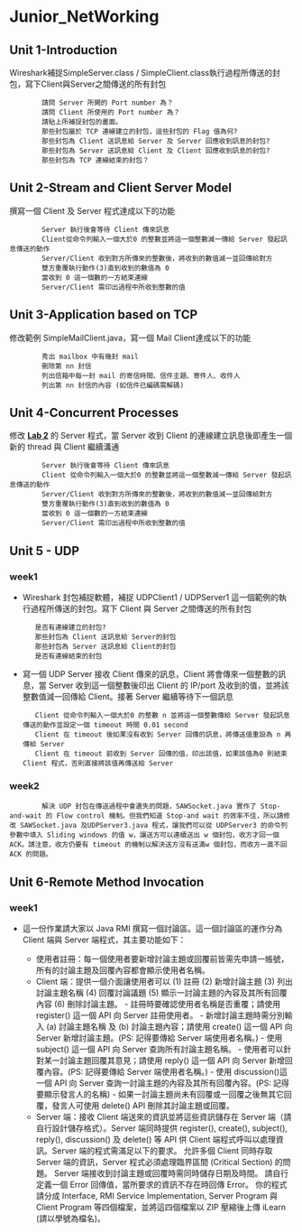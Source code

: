 # Junior_NetWorking



## Unit 1-Introduction
   Wireshark補捉SimpleServer.class / SimpleClient.class執行過程所傳送的封包，寫下Client與Server之間傳送的所有封包

            請問 Server 所開的 Port number 為？
            請問 Client 所使用的 Port number 為？
            請貼上所補捉封包的畫面。
            那些封包屬於 TCP 連線建立的封包，這些封包的 Flag 值為何?
            那些封包為 Client 送訊息給 Server 及 Server 回應收到訊息的封包?
            那些封包為 Server 送訊息給 Client 及 Client 回應收到訊息的封包?
            那些封包為 TCP 連線結束的封包？
            
## Unit 2-Stream and Client Server Model
   撰寫一個 Client 及 Server 程式達成以下的功能

            Server 執行後會等待 Client 傳來訊息
            Client從命令列輸入一個大於0 的整數並將這一個整數減一傳給 Server 發起訊息傳送的動作
            Server/Client 收到對方所傳來的整數後，將收到的數值減一並回傳給對方
            雙方重覆執行動作(3)直到收到的數值為 0
            當收到 0 這一個數的一方結束連線
            Server/Client 需印出過程中所收到整數的值
            
## Unit 3-Application based on TCP
   修改範例 SimpleMailClient.java，寫一個 Mail Client達成以下的功能
   
            秀出 mailbox 中有幾封 mail
            刪除第 nn 封信
            列出信箱中每一封 mail 的寄信時間、信件主題、寄件人、收件人
            列出第 nn 封信的內容 (如信件已編碼需解碼)
            
## Unit 4-Concurrent Processes
   修改 [__Lab 2__](https://github.com/Pinganan/Junior_NetWorking/blob/main/README.md#unit-2-stream-and-client-server-model) 的 Server 程式，當 Server 收到 Client 的連線建立訊息後即產生一個新的 thread 與 Client 繼續溝通
   
            Server 執行後會等待 Client 傳來訊息
            Client 從命令列輸入一個大於0 的整數並將這一個整數減一傳給 Server 發起訊息傳送的動作
            Server/Client 收到對方所傳來的整數後，將收到的數值減一並回傳給對方
            雙方重覆執行動作(3)直到收到的數值為 0
            當收到 0 這一個數的一方結束連線
            Server/Client 需印出過程中所收到整數的值

## Unit 5 - UDP

   ### week1
   
   - Wireshark 封包補捉軟體，補捉 UDPClient1 / UDPServer1 這一個範例的執行過程所傳送的封包。寫下 Client 與 Server 之間傳送的所有封包

            是否有連線建立的封包?
            那些封包為 Client 送訊息給 Server的封包
            那些封包為 Server 送訊息給 Client的封包
            是否有連線結束的封包
   - 寫一個 UDP Server 接收 Client 傳來的訊息，Client 將會傳來一個整數的訊息，當 Server 收到這一個整數後印出 Client 的 IP/port 及收到的值，並將該整數值減一回傳給 Client。接著 Server 繼續等待下一個訊息
   
            Client 從命令列輸入一個大於0 的整數 n 並將這一個整數傳給 Server 發起訊息傳送的動作並設定一個 timeout 時間 0.01 second
            Client 在 timeout 後如果沒有收到 Server 回傳的訊息，將傳送值重設為 n 再傳給 Server
            Client 在 timeout 前收到 Server 回傳的值，印出該值，如果該值為0 則結束 Client 程式，否則直接將該值再傳送給 Server
            
   ### week2
   
            解決 UDP 封包在傳送過程中會遺失的問題，SAWSocket.java 實作了 Stop-and-wait 的 Flow control 機制。但我們知道 Stop-and wait 的效率不佳，所以請修改 SAWSocket.java 及UDPServer3.java 程式，讓我們可以從 UDPServer3 的命令列參數中填入 Sliding windows 的值 w，讓送方可以連續送出 w 個封包，收方才回一個 ACK。請注意，收方仍要有 timeout 的機制以解決送方沒有送滿w 個封包，而收方一直不回 ACK 的問題。
            
## Unit 6-Remote Method Invocation
   
   ### week1
   
   - 這一份作業請大家以 Java RMI 撰寫一個討論區。這一個討論區的運作分為 Client 端與 Server 端程式，其主要功能如下：

      - 使用者註冊：每一個使用者要新增討論主題或回覆前皆需先申請一帳號，所有的討論主題及回覆內容都會顯示使用者名稱。
      - Client 端：提供一個介面讓使用者可以 (1) 註冊 (2) 新增討論主題 (3) 列出討論主題名稱 (4) 回覆討論議題 (5) 顯示一討論主題的內容及其所有回覆內容 (6) 刪除討論主題。
            - 註冊時要確認使用者名稱是否重覆；請使用 register() 這一個 API 向 Server 註冊使用者。
            - 新增討論主題時需分別輸入 (a) 討論主題名稱 及 (b) 討論主題內容；請使用 create() 這一個 API 向 Server 新增討論主題。(PS: 記得要傳給 Server 端使用者名稱。)
            - 使用 subject() 這一個 API 向 Server 查詢所有討論主題名稱。
            - 使用者可以針對某一討論主題回覆其意見；請使用 reply() 這一個 API 向 Server 新增回覆內容。(PS: 記得要傳給 Server 端使用者名稱。)
            - 使用 discussion()這一個 API 向 Server 查詢一討論主題的內容及其所有回覆內容。(PS: 記得要顯示發言人的名稱)
            - 如果一討論主題尚未有回覆或一回覆之後無其它回覆，發言人可使用 delete() API 刪除其討論主題或回覆。
      - Server 端：接收 Client 端送來的資訊並將這些資訊儲存在 Server 端（請自行設計儲存格式）。Server 端同時提供 register(), create(), subject(), reply(), discussion() 及 delete() 等 API 供 Client 端程式呼叫以處理資訊。Server 端的程式需滿足以下的要求。
      允許多個 Client 同時存取 Server 端的資訊，Server 程式必須處理臨界區間 (Critical Section) 的問題。
      Server 端接收到討論主題或回覆時需同時儲存日期及時間。
      請自行定義一個 Error 回傳值，當所要求的資訊不存在時回傳 Error。
      你的程式請分成 Interface, RMI Service Implementation, Server Program 與 Client Program 等四個檔案，並將這四個檔案以 ZIP 壓縮後上傳 iLearn (請以學號為檔名)。

